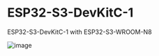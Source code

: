 # ESP32-S3-DevKitC-1
ESP32-S3-DevKitC-1 with ESP32-S3-WROOM-N8


![image](https://user-images.githubusercontent.com/16070445/132686845-a3ac1479-9982-4672-8bc3-d5c56dc1a9b8.png)

